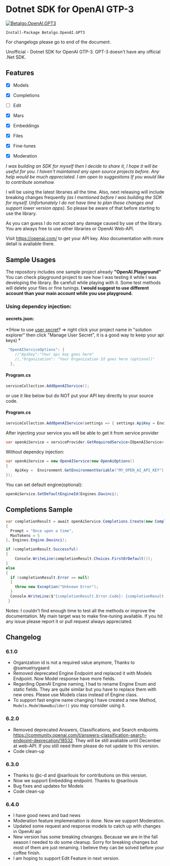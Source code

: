 # Dotnet SDK for OpenAI GTP-3

[![Betalgo.OpenAI.GPT3](https://img.shields.io/nuget/v/Betalgo.OpenAI.GPT3?style=for-the-badge)](https://www.nuget.org/packages/Betalgo.OpenAI.GPT3/)

```
Install-Package Betalgo.OpenAI.GPT3
```
For changelogs please go to end of the document.

Unofficial - Dotnet SDK for OpenAI GTP-3. 
GPT-3 doesn't have any official .Net SDK.

## Features
- [x] Models
- [x] Completions
- [ ] Edit
- [x] Mars
- [x] Embeddings
- [x] Files
- [x] Fine-tunes
- [x] Moderation


*I was building an SDK for myself then I decide to share it, I hope it will be useful for you. I haven't maintained any open source projects before. Any help would be much appreciated. I am open to suggestions If you would like to contribute somehow.*

I will be using the latest libraries all the time. Also, next releasing will include breaking changes frequently *(as I mentioned before I was building the SDK for myself. Unfortunately I do not have time to plan these changes and support lower version apps)*. So please be aware of that before starting to use the library. 

As you can guess I do not accept any damage caused by use of the library. You are always free to use other libraries or OpenAI Web-API.

Visit https://openai.com/ to get your API key. Also documentation with more detail is avaliable there.

## Sample Usages
The repository includes one sample project already **"OpenAI.Playground"** You can check playground project to see how I was testing it while I was developing the library. Be carefull while playing with it. Some test methods will delete your files or fine tunings. **I would suggest to use different account than your main account while you use playground.**

### Using dependcy injection:
#### secrets.json: 
*(How to use [user secret](https://docs.microsoft.com/en-us/aspnet/core/security/app-secrets?view=aspnetcore-6.0&tabs=windows)? => right click your project name in "solution explorer" then click "Manage User Secret", it is a good way to keep your api keys) *
```csharp
 "OpenAIServiceOptions": {
    //"ApiKey":"Your api key goes here"
    //,"Organization": "Your Organization Id goes here (optional)"
  },
```
#### Program.cs
```csharp
serviceCollection.AddOpenAIService();
```

or use it like below but do NOT put your API key directly to your source code. 
#### Program.cs
```csharp
serviceCollection.AddOpenAIService(settings => { settings.ApiKey = Environment.GetEnvironmentVariable("MY_OPEN_AI_API_KEY"); });
```

After injecting your service you will be able to get it from service provider
```csharp
var openAiService = serviceProvider.GetRequiredService<IOpenAIService>();
```

Without dependcy injection:
```csharp
var openAiService = new OpenAIService(new OpenAiOptions()
{
    ApiKey =  Environment.GetEnvironmentVariable("MY_OPEN_AI_API_KEY")
});
```

You can set default engine(optional):
```csharp
openAiService.SetDefaultEngineId(Engines.Davinci);
```

## Completions Sample
```csharp
var completionResult = await openAiService.Completions.Create(new CompletionCreateRequest()
{
  Prompt = "Once upon a time",
  MaxTokens = 5
}, Engines.Engine.Davinci);

if (completionResult.Successful)
{
    Console.WriteLine(completionResult.Choices.FirstOrDefault());
} 
else
{
  if (completionResult.Error == null)
  {
    throw new Exception("Unknown Error");
  }
  Console.WriteLine($"{completionResult.Error.Code}: {completionResult.Error.Message}");
 }
```


Notes:
I couldn't find enough time to test all the methods or improve the documentation. My main target was to make fine-tuning available. If you hit any issue please report it or pull request always appreciated. 

## Changelog
### 6.1.0
* Organization id is not a required value anymore, Thanks to @samuelnygaard
* Removed deprecated Engine Endpoint and replaced it with Models Endpoint. Now Model response have more fields.
* Regarding OpenAI Engine naming, I had to rename Engine Enum and static fields. They are quite similar but you have to replace them with new ones. Please use Models class instead of Engine class.
* To support fast engine name changing I have created a new Method, `Models.ModelNameBuilder()` you may consider using it.
### 6.2.0
* Removed deprecated Answers, Classifications, and Search endpoints https://community.openai.com/t/answers-classification-search-endpoint-deprecation/18532. They will be still avaliable until December at web-API. If you still need them please do not update to this version.
* Code clean-up
### 6.3.0
* Thanks to @c-d and @sarilouis for contributions on this version.
* Now we support Embedding endpoint. Thanks to @sarilouis
* Bug fixes and updates for Models
* Code clean-up
### 6.4.0
* I have good news and bad news
* Moderation feature implemenation is done. Now we support Moderation.
* Updated some request and response models to catch up with changes in OpenAI api
* New version has some breaking chnanges. Because we are in the fall season I needed to do some cleanup. Sorry for breaking changes but most of them are just renaming. I believe they can be solved before your coffee finish.
* I am hoping to support Edit Feature in next version.
